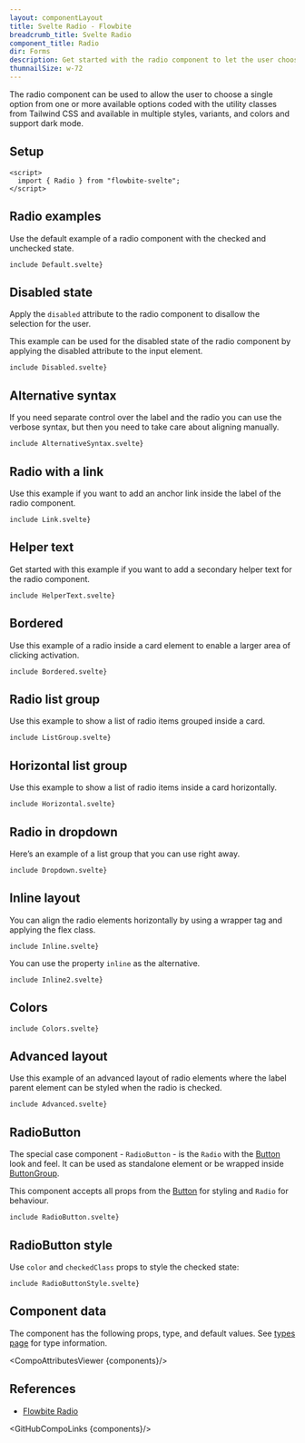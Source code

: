 ```yaml
---
layout: componentLayout
title: Svelte Radio - Flowbite
breadcrumb_title: Svelte Radio
component_title: Radio
dir: Forms
description: Get started with the radio component to let the user choose a single option from multiple options in the form of a circle based on multiple styles and colors
thumnailSize: w-72
---
```


<script>
  import { CompoAttributesViewer,  GitHubCompoLinks, toKebabCase } from '../../utils'

  const components = 'Radio, RadioButton, Label, Helper'
</script>

The radio component can be used to allow the user to choose a single option from one or more available options coded with the utility classes from Tailwind CSS and available in multiple styles, variants, and colors and support dark mode.

## Setup

```svelte example hideOutput
<script>
  import { Radio } from "flowbite-svelte";
</script>
```

## Radio examples

Use the default example of a radio component with the checked and unchecked state.

```svelte example class="flex flex-col gap-4"
include Default.svelte}
```

## Disabled state

Apply the `disabled` attribute to the radio component to disallow the selection for the user.

This example can be used for the disabled state of the radio component by applying the disabled attribute to the input element.

```svelte example class="flex flex-col gap-4"
include Disabled.svelte}
```

## Alternative syntax

If you need separate control over the label and the radio you can use the verbose syntax, but then you need to take care about aligning manually.

```svelte example class="flex flex-col gap-4"
include AlternativeSyntax.svelte}
```

## Radio with a link

Use this example if you want to add an anchor link inside the label of the radio component.

```svelte example hideScript
include Link.svelte}
```

## Helper text

Get started with this example if you want to add a secondary helper text for the radio component.

```svelte example
include HelperText.svelte}
```

## Bordered

Use this example of a radio inside a card element to enable a larger area of clicking activation.

```svelte example
include Bordered.svelte}
```

## Radio list group

Use this example to show a list of radio items grouped inside a card.

```svelte example
include ListGroup.svelte}
```

## Horizontal list group

Use this example to show a list of radio items inside a card horizontally.

```svelte example
include Horizontal.svelte}
```

## Radio in dropdown

Here’s an example of a list group that you can use right away.

```svelte example class="flex justify-center items-start h-80"
include Dropdown.svelte}
```

## Inline layout

You can align the radio elements horizontally by using a wrapper tag and applying the flex class.

```svelte example
include Inline.svelte}
```

You can use the property `inline` as the alternative.

```svelte example
include Inline2.svelte}
```

## Colors

```svelte example hideResponsiveButtons
include Colors.svelte}
```

## Advanced layout

Use this example of an advanced layout of radio elements where the label parent element can be styled when the radio is checked.

```svelte example
include Advanced.svelte}
```

## RadioButton

The special case component - `RadioButton` - is the `Radio` with the [Button](/docs/components/buttons) look and feel. It can be used as standalone element or be wrapped inside [ButtonGroup](/docs/components/button-group).

This component accepts all props from the [Button](/docs/components/buttons) for styling and `Radio` for behaviour.

```svelte example class="space-y-4"
include RadioButton.svelte}
```

## RadioButton style

Use `color` and `checkedClass` props to style the checked state:

```svelte example
include RadioButtonStyle.svelte}
```

## Component data

The component has the following props, type, and default values. See [types page](/docs/pages/typescript) for type information.

<CompoAttributesViewer {components}/>

## References

- [Flowbite Radio](https://flowbite.com/docs/forms/radio/)

<GitHubCompoLinks {components}/>
